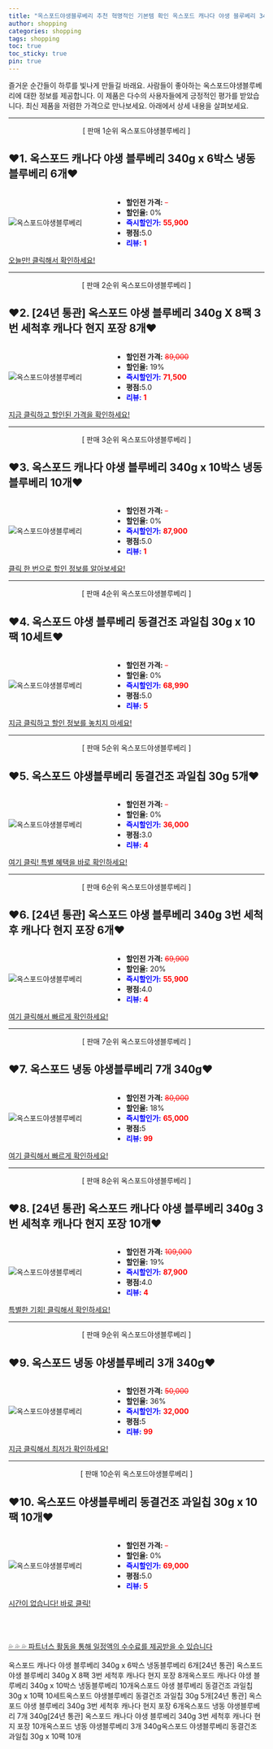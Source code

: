 ```yaml
---
title: "옥스포드야생블루베리 추천 혁명적인 기본템 확인 옥스포드 캐나다 야생 블루베리 340g"
author: shopping
categories: shopping
tags: shopping
toc: true
toc_sticky: true
pin: true
---
```

즐거운 순간들이 하루를 빛나게 만들길 바래요. 사람들이 좋아하는 옥스포드야생블루베리에 대한 정보를 제공합니다. 이 제품은 다수의 사용자들에게 긍정적인 평가를 받았습니다. 최신 제품을 저렴한 가격으로 만나보세요. 아래에서 상세 내용을 살펴보세요.

---
<p class="toplist" style="margin: 0 auto; display: block; width: fit-content;">[ 판매 1순위 옥스포드야생블루베리 ]</p>

<h2><strong>❤️1. 옥스포드 캐나다 야생 블루베리 340g x 6박스 냉동블루베리 6개❤️</strong></h2>

<div style="display: flex; align-items: center;">
    <div style="flex: 0.4;">
        <img src="https://thumbnail10.coupangcdn.com/thumbnails/remote/230x230ex/image/vendor_inventory/7910/ae045580a5546045b16a241349ebc24e818fa80a8b8659fe5fb6c521f127.jpg" alt="옥스포드야생블루베리" style="max-width: 100%;">
    </div>
    <div style="flex: 0.6; margin-left: 10px;">
        <ul>
            <li><strong>할인전 가격:</strong> <del style="color: red;">-</del></li>
            <li><strong>할인율:</strong> 0%</li>
            <li><span style='color:blue'><strong>즉시할인가:</strong></span> <span style='color:red'><strong>55,900</strong></span></li>
            <li><strong>평점:</strong>5.0</li>
            <li><span style='color:blue'><strong>리뷰:</strong></span> <span style='color:red'><strong>1</strong></span></li>
        </ul>
    </div>
</div>
<div class="center">
    <a href="https://selin100587.github.io?lptag=AF9450613&subid=githubio&pageKey=8073885787&traceid=V0-153&itemId=22735431153&vendorItemId=89770705193" class="myButton">
        오늘만! 클릭해서 확인하세요!
    </a>
</div>


---
<p class="toplist" style="margin: 0 auto; display: block; width: fit-content;">[ 판매 2순위 옥스포드야생블루베리 ]</p>

<h2><strong>❤️2. [24년 통관] 옥스포드 야생 블루베리 340g X 8팩 3번 세척후 캐나다 현지 포장 8개❤️</strong></h2>

<div style="display: flex; align-items: center;">
    <div style="flex: 0.4;">
        <img src="https://thumbnail6.coupangcdn.com/thumbnails/remote/230x230ex/image/vendor_inventory/d67c/79c062c6d0527e18bf6b8f8e749b8d01dead830db4f7bb57770e4b3fa96c.jpg" alt="옥스포드야생블루베리" style="max-width: 100%;">
    </div>
    <div style="flex: 0.6; margin-left: 10px;">
        <ul>
            <li><strong>할인전 가격:</strong> <del style="color: red;">89,000</del></li>
            <li><strong>할인율:</strong> 19%</li>
            <li><span style='color:blue'><strong>즉시할인가:</strong></span> <span style='color:red'><strong>71,500</strong></span></li>
            <li><strong>평점:</strong>5.0</li>
            <li><span style='color:blue'><strong>리뷰:</strong></span> <span style='color:red'><strong>1</strong></span></li>
        </ul>
    </div>
</div>
<div class="center">
    <a href="https://selin100587.github.io?lptag=AF9450613&subid=githubio&pageKey=8073885787&traceid=V0-153&itemId=22735608979&vendorItemId=90187543962" class="myButton">
        지금 클릭하고 할인된 가격을 확인하세요!
    </a>
</div>


---
<p class="toplist" style="margin: 0 auto; display: block; width: fit-content;">[ 판매 3순위 옥스포드야생블루베리 ]</p>

<h2><strong>❤️3. 옥스포드 캐나다 야생 블루베리 340g x 10박스 냉동블루베리 10개❤️</strong></h2>

<div style="display: flex; align-items: center;">
    <div style="flex: 0.4;">
        <img src="https://thumbnail10.coupangcdn.com/thumbnails/remote/230x230ex/image/vendor_inventory/a75f/b946402f7d659b42451bf566374c00af9d61ba49b40202db9415fbc286fb.jpg" alt="옥스포드야생블루베리" style="max-width: 100%;">
    </div>
    <div style="flex: 0.6; margin-left: 10px;">
        <ul>
            <li><strong>할인전 가격:</strong> <del style="color: red;">-</del></li>
            <li><strong>할인율:</strong> 0%</li>
            <li><span style='color:blue'><strong>즉시할인가:</strong></span> <span style='color:red'><strong>87,900</strong></span></li>
            <li><strong>평점:</strong>5.0</li>
            <li><span style='color:blue'><strong>리뷰:</strong></span> <span style='color:red'><strong>1</strong></span></li>
        </ul>
    </div>
</div>
<div class="center">
    <a href="https://selin100587.github.io?lptag=AF9450613&subid=githubio&pageKey=8073885787&traceid=V0-153&itemId=22736240346&vendorItemId=89771508029" class="myButton">
        클릭 한 번으로 할인 정보를 알아보세요!
    </a>
</div>


---
<p class="toplist" style="margin: 0 auto; display: block; width: fit-content;">[ 판매 4순위 옥스포드야생블루베리 ]</p>

<h2><strong>❤️4. 옥스포드 야생 블루베리 동결건조 과일칩 30g x 10팩 10세트❤️</strong></h2>

<div style="display: flex; align-items: center;">
    <div style="flex: 0.4;">
        <img src="https://thumbnail7.coupangcdn.com/thumbnails/remote/230x230ex/image/vendor_inventory/796c/f235f3d58537191542c4c290d53cef19df2ab46b7976fa0229ebbece71c2.jpg" alt="옥스포드야생블루베리" style="max-width: 100%;">
    </div>
    <div style="flex: 0.6; margin-left: 10px;">
        <ul>
            <li><strong>할인전 가격:</strong> <del style="color: red;">-</del></li>
            <li><strong>할인율:</strong> 0%</li>
            <li><span style='color:blue'><strong>즉시할인가:</strong></span> <span style='color:red'><strong>68,990</strong></span></li>
            <li><strong>평점:</strong>5.0</li>
            <li><span style='color:blue'><strong>리뷰:</strong></span> <span style='color:red'><strong>5</strong></span></li>
        </ul>
    </div>
</div>
<div class="center">
    <a href="https://selin100587.github.io?lptag=AF9450613&subid=githubio&pageKey=7409126319&traceid=V0-153&itemId=16462461821&vendorItemId=90287459831" class="myButton">
        지금 클릭하고 할인 정보를 놓치지 마세요!
    </a>
</div>


---
<p class="toplist" style="margin: 0 auto; display: block; width: fit-content;">[ 판매 5순위 옥스포드야생블루베리 ]</p>

<h2><strong>❤️5. 옥스포드 야생블루베리 동결건조 과일칩 30g 5개❤️</strong></h2>

<div style="display: flex; align-items: center;">
    <div style="flex: 0.4;">
        <img src="https://thumbnail10.coupangcdn.com/thumbnails/remote/230x230ex/image/vendor_inventory/b7f3/6e9a1520cb315602d5ed168d7ac178f189f9b70f7773f2c5b066b28b8bbe.jpg" alt="옥스포드야생블루베리" style="max-width: 100%;">
    </div>
    <div style="flex: 0.6; margin-left: 10px;">
        <ul>
            <li><strong>할인전 가격:</strong> <del style="color: red;">-</del></li>
            <li><strong>할인율:</strong> 0%</li>
            <li><span style='color:blue'><strong>즉시할인가:</strong></span> <span style='color:red'><strong>36,000</strong></span></li>
            <li><strong>평점:</strong>3.0</li>
            <li><span style='color:blue'><strong>리뷰:</strong></span> <span style='color:red'><strong>4</strong></span></li>
        </ul>
    </div>
</div>
<div class="center">
    <a href="https://selin100587.github.io?lptag=AF9450613&subid=githubio&pageKey=6875684841&traceid=V0-153&itemId=23255064695&vendorItemId=90287459810" class="myButton">
        여기 클릭! 특별 혜택을 바로 확인하세요!
    </a>
</div>


---
<p class="toplist" style="margin: 0 auto; display: block; width: fit-content;">[ 판매 6순위 옥스포드야생블루베리 ]</p>

<h2><strong>❤️6. [24년 통관] 옥스포드 야생 블루베리 340g 3번 세척후 캐나다 현지 포장 6개❤️</strong></h2>

<div style="display: flex; align-items: center;">
    <div style="flex: 0.4;">
        <img src="https://thumbnail6.coupangcdn.com/thumbnails/remote/230x230ex/image/vendor_inventory/ddc6/779e8f3415fe56a94a0a80f98f9e7ec5673190d261559b53859e63a833a4.jpg" alt="옥스포드야생블루베리" style="max-width: 100%;">
    </div>
    <div style="flex: 0.6; margin-left: 10px;">
        <ul>
            <li><strong>할인전 가격:</strong> <del style="color: red;">69,900</del></li>
            <li><strong>할인율:</strong> 20%</li>
            <li><span style='color:blue'><strong>즉시할인가:</strong></span> <span style='color:red'><strong>55,900</strong></span></li>
            <li><strong>평점:</strong>4.0</li>
            <li><span style='color:blue'><strong>리뷰:</strong></span> <span style='color:red'><strong>4</strong></span></li>
        </ul>
    </div>
</div>
<div class="center">
    <a href="https://selin100587.github.io?lptag=AF9450613&subid=githubio&pageKey=1095385733&traceid=V0-153&itemId=23666101242&vendorItemId=70052111238" class="myButton">
        여기 클릭해서 빠르게 확인하세요!
    </a>
</div>


---
<p class="toplist" style="margin: 0 auto; display: block; width: fit-content;">[ 판매 7순위 옥스포드야생블루베리 ]</p>

<h2><strong>❤️7. 옥스포드 냉동 야생블루베리 7개 340g❤️</strong></h2>

<div style="display: flex; align-items: center;">
    <div style="flex: 0.4;">
        <img src="https://thumbnail8.coupangcdn.com/thumbnails/remote/230x230ex/image/vendor_inventory/4f94/98a8548d3b3e81f2ab876194dd3b0d9a87e0245c023a150a7276a4366c8c.jpg" alt="옥스포드야생블루베리" style="max-width: 100%;">
    </div>
    <div style="flex: 0.6; margin-left: 10px;">
        <ul>
            <li><strong>할인전 가격:</strong> <del style="color: red;">80,000</del></li>
            <li><strong>할인율:</strong> 18%</li>
            <li><span style='color:blue'><strong>즉시할인가:</strong></span> <span style='color:red'><strong>65,000</strong></span></li>
            <li><strong>평점:</strong>5</li>
            <li><span style='color:blue'><strong>리뷰:</strong></span> <span style='color:red'><strong>99</strong></span></li>
        </ul>
    </div>
</div>
<div class="center">
    <a href="https://selin100587.github.io?lptag=AF9450613&subid=githubio&pageKey=8128576341&traceid=V0-153&itemId=23080246781&vendorItemId=90113782925" class="myButton">
        여기 클릭해서 빠르게 확인하세요!
    </a>
</div>


---
<p class="toplist" style="margin: 0 auto; display: block; width: fit-content;">[ 판매 8순위 옥스포드야생블루베리 ]</p>

<h2><strong>❤️8. [24년 통관] 옥스포드 캐나다 야생 블루베리 340g 3번 세척후 캐나다 현지 포장 10개❤️</strong></h2>

<div style="display: flex; align-items: center;">
    <div style="flex: 0.4;">
        <img src="https://thumbnail6.coupangcdn.com/thumbnails/remote/230x230ex/image/vendor_inventory/ddc6/779e8f3415fe56a94a0a80f98f9e7ec5673190d261559b53859e63a833a4.jpg" alt="옥스포드야생블루베리" style="max-width: 100%;">
    </div>
    <div style="flex: 0.6; margin-left: 10px;">
        <ul>
            <li><strong>할인전 가격:</strong> <del style="color: red;">109,000</del></li>
            <li><strong>할인율:</strong> 19%</li>
            <li><span style='color:blue'><strong>즉시할인가:</strong></span> <span style='color:red'><strong>87,900</strong></span></li>
            <li><strong>평점:</strong>4.0</li>
            <li><span style='color:blue'><strong>리뷰:</strong></span> <span style='color:red'><strong>4</strong></span></li>
        </ul>
    </div>
</div>
<div class="center">
    <a href="https://selin100587.github.io?lptag=AF9450613&subid=githubio&pageKey=1095385733&traceid=V0-153&itemId=23675992642&vendorItemId=70052108924" class="myButton">
        특별한 기회! 클릭해서 확인하세요!
    </a>
</div>


---
<p class="toplist" style="margin: 0 auto; display: block; width: fit-content;">[ 판매 9순위 옥스포드야생블루베리 ]</p>

<h2><strong>❤️9. 옥스포드 냉동 야생블루베리 3개 340g❤️</strong></h2>

<div style="display: flex; align-items: center;">
    <div style="flex: 0.4;">
        <img src="https://thumbnail8.coupangcdn.com/thumbnails/remote/230x230ex/image/vendor_inventory/4f94/98a8548d3b3e81f2ab876194dd3b0d9a87e0245c023a150a7276a4366c8c.jpg" alt="옥스포드야생블루베리" style="max-width: 100%;">
    </div>
    <div style="flex: 0.6; margin-left: 10px;">
        <ul>
            <li><strong>할인전 가격:</strong> <del style="color: red;">50,000</del></li>
            <li><strong>할인율:</strong> 36%</li>
            <li><span style='color:blue'><strong>즉시할인가:</strong></span> <span style='color:red'><strong>32,000</strong></span></li>
            <li><strong>평점:</strong>5</li>
            <li><span style='color:blue'><strong>리뷰:</strong></span> <span style='color:red'><strong>99</strong></span></li>
        </ul>
    </div>
</div>
<div class="center">
    <a href="https://selin100587.github.io?lptag=AF9450613&subid=githubio&pageKey=8128576341&traceid=V0-153&itemId=23080246769&vendorItemId=90113782890" class="myButton">
        지금 클릭해서 최저가 확인하세요!
    </a>
</div>


---
<p class="toplist" style="margin: 0 auto; display: block; width: fit-content;">[ 판매 10순위 옥스포드야생블루베리 ]</p>

<h2><strong>❤️10. 옥스포드 야생블루베리 동결건조 과일칩 30g x 10팩 10개❤️</strong></h2>

<div style="display: flex; align-items: center;">
    <div style="flex: 0.4;">
        <img src="https://thumbnail6.coupangcdn.com/thumbnails/remote/230x230ex/image/vendor_inventory/48f5/00386f5885fd5097876b94a2261f56781c160e9dcc75c67fda2aa73243ad.jpg" alt="옥스포드야생블루베리" style="max-width: 100%;">
    </div>
    <div style="flex: 0.6; margin-left: 10px;">
        <ul>
            <li><strong>할인전 가격:</strong> <del style="color: red;">-</del></li>
            <li><strong>할인율:</strong> 0%</li>
            <li><span style='color:blue'><strong>즉시할인가:</strong></span> <span style='color:red'><strong>69,000</strong></span></li>
            <li><strong>평점:</strong>5.0</li>
            <li><span style='color:blue'><strong>리뷰:</strong></span> <span style='color:red'><strong>5</strong></span></li>
        </ul>
    </div>
</div>
<div class="center">
    <a href="https://selin100587.github.io?lptag=AF9450613&subid=githubio&pageKey=7409126319&traceid=V0-153&itemId=19192968403&vendorItemId=83895527488" class="myButton">
        시간이 없습니다! 바로 클릭!
    </a>
</div>

<br><br><br>[💦 💦 💦 파트너스 활동을 통해 일정액의 수수료를 제공받을 수 있습니다](https://link.coupang.com/a/bcpT2c)<br><br>옥스포드 캐나다 야생 블루베리 340g x 6박스 냉동블루베리 6개[24년 통관] 옥스포드 야생 블루베리 340g X 8팩 3번 세척후 캐나다 현지 포장 8개옥스포드 캐나다 야생 블루베리 340g x 10박스 냉동블루베리 10개옥스포드 야생 블루베리 동결건조 과일칩 30g x 10팩 10세트옥스포드 야생블루베리 동결건조 과일칩 30g 5개[24년 통관] 옥스포드 야생 블루베리 340g 3번 세척후 캐나다 현지 포장 6개옥스포드 냉동 야생블루베리 7개 340g[24년 통관] 옥스포드 캐나다 야생 블루베리 340g 3번 세척후 캐나다 현지 포장 10개옥스포드 냉동 야생블루베리 3개 340g옥스포드 야생블루베리 동결건조 과일칩 30g x 10팩 10개